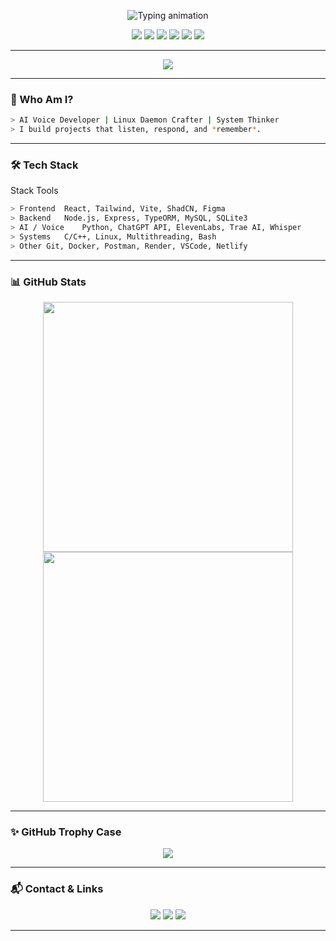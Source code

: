 <!-- README.md -->

<!-- Typing animation -->
<p align="center">
  <img src="https://readme-typing-svg.demolab.com?font=Fira+Code&size=28&pause=1000&color=00FF9C&vCenter=true&width=800&lines=Hi+%F0%9F%91%8B%2C+I'm+Enigjes.;AI+Engineer+%7C+Bcakend+Developer+Tech+%7C+Frontend+Developer.;I+code+with+logic%2C+humor+%26+fire+%F0%9F%94%A5" alt="Typing animation" />
</p>

<!-- Badges -->
<p align="center">
  <img src="https://img.shields.io/github/followers/Enigjes?style=social" />
  <img src="https://komarev.com/ghpvc/?username=Enigjes&label=Profile+Views&color=brightgreen" />
  <img src="https://img.shields.io/badge/Voice%20AI-ElevenLabs-orange?style=for-the-badge&logo=soundcloud&logoColor=white" />
  <img src="https://img.shields.io/badge/Agent%20Builder-Trae%20AI-purple?style=for-the-badge&logo=brainly&logoColor=white" />
  <img src="https://img.shields.io/badge/Backend-Node.js-green?style=for-the-badge&logo=node.js" />
  <img src="https://img.shields.io/badge/System-C%2FC%2B%2B-blue?style=for-the-badge&logo=linux" />
</p>

---

<div align="center">
  <img src="https://github-readme-streak-stats.herokuapp.com?user=Enigjes&theme=dark&hide_border=true" />
</div>

---

### 🚀 Who Am I?

```bash
> AI Voice Developer | Linux Daemon Crafter | System Thinker
> I build projects that listen, respond, and *remember*.
```

---

### 🛠️ Tech Stack
Stack	Tools
```bash
> Frontend	React, Tailwind, Vite, ShadCN, Figma
> Backend	Node.js, Express, TypeORM, MySQL, SQLite3
> AI / Voice	Python, ChatGPT API, ElevenLabs, Trae AI, Whisper
> Systems	C/C++, Linux, Multithreading, Bash
> Other	Git, Docker, Postman, Render, VSCode, Netlify
```

---

### 📊 GitHub Stats
<p align="center"> <img width="400" src="https://github-readme-stats.vercel.app/api?username=Enigjes&show_icons=true&theme=radical" /> <img width="400" src="https://github-readme-stats.vercel.app/api/top-langs/?username=Enigjes&layout=compact&theme=radical" /> </p>

---

### ✨ GitHub Trophy Case
<p align="center"> <img src="https://github-profile-trophy.vercel.app/?username=Enigjes&theme=radical&margin-w=15&no-bg=true&row=2&column=3" /> </p>

---

### 📬 Contact & Links
<p align="center"> <a href="mailto:enigjes.dev@gmail.com"><img src="https://img.shields.io/badge/email-enigjes.dev@gmail.com-D14836?style=for-the-badge&logo=gmail&logoColor=white"></a> <a href="https://www.linkedin.com/in/enigjes"><img src="https://img.shields.io/badge/linkedin-Enigjes-blue?style=for-the-badge&logo=linkedin"></a> <a href="https://github.com/Enigjes"><img src="https://img.shields.io/badge/github-Enigjes-181717?style=for-the-badge&logo=github"></a> </p>

---
